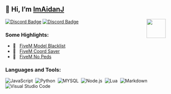 ## 👋 Hi, I’m [ImAidanJ](https://x.com/ImAidanJ)

<img align="right" height="60" width="60" alt="" src="https://cdn.discordapp.com/attachments/756590322921767002/810784341286060062/2314.gif" />

[![Discord Badge](https://img.shields.io/badge/-Strive-0e76a8?style=flat-square&logo=Discord&logoColor=white)](https://discord.gg/ehp4yJUqgj)
[![Discord Badge](https://img.shields.io/badge/-CSRP-0e76a8?style=flat-square&logo=Discord&logoColor=white)](https://discord.gg/kXJkY322bV)

### Some Highlights:

- 📍 &nbsp; [FiveM Model Blacklist](https://github.com/ImAidanJ/FiveM_ModelBlacklist)
- 📍 &nbsp; [FiveM Coord Saver](https://github.com/ImAidanJ/FiveM_CoordSaver)
- 📍 &nbsp; [FiveM No Peds](https://github.com/ImAidanJ/AJ_NoPeds)


### Languages and Tools:
![JavaScript](https://img.shields.io/badge/-JavaScript-333333?style=flat&logo=javascript)&nbsp;
![Python](https://img.shields.io/badge/-python-333333?style=flat&logo=python)&nbsp;
![MYSQL](https://img.shields.io/badge/-MySQL-333333?style=flat&logo=mysql)&nbsp;
![Node.js](https://img.shields.io/badge/-Node.js-333333?style=flat&logo=node.js)&nbsp;
![Lua](https://img.shields.io/badge/-Lua-333333?style=flat&logo=lua)&nbsp;
![Markdown](https://img.shields.io/badge/-markdown-333333?style=flat&logo=markdown)&nbsp;
![Visual Studio Code](https://img.shields.io/badge/-Visual%20Studio%20Code-333333?style=flat&logo=visual-studio-code&logoColor=007ACC)&nbsp;
